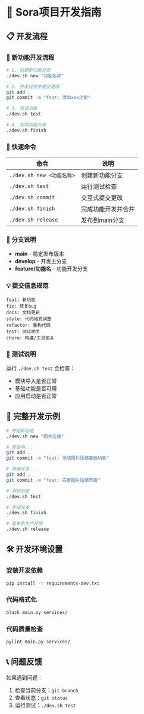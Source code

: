 # 🚀 Sora项目开发指南

## 📋 开发流程

### 🌟 新功能开发流程

```bash
# 1. 创建新功能分支
./dev.sh new "功能名称"

# 2. 开发过程中提交更改
git add .
git commit -m "feat: 添加xxx功能"

# 3. 测试功能
./dev.sh test

# 4. 完成功能开发
./dev.sh finish
```

### 🔧 快速命令

| 命令 | 说明 |
|------|------|
| `./dev.sh new <功能名称>` | 创建新功能分支 |
| `./dev.sh test` | 运行测试检查 |
| `./dev.sh commit` | 交互式提交更改 |
| `./dev.sh finish` | 完成功能开发并合并 |
| `./dev.sh release` | 发布到main分支 |

### 📁 分支说明

- **main** - 稳定发布版本
- **develop** - 开发主分支
- **feature/功能名** - 功能开发分支

### 💡 提交信息规范

```
feat: 新功能
fix: 修复bug
docs: 文档更新
style: 代码格式调整
refactor: 重构代码
test: 测试相关
chore: 构建/工具相关
```

### 🧪 测试说明

运行 `./dev.sh test` 会检查：
- 模块导入是否正常
- 基础功能是否可用
- 应用启动是否正常

## 🔄 完整开发示例

```bash
# 开始新功能
./dev.sh new "图片压缩"

# 开发中...
git add .
git commit -m "feat: 添加图片压缩基础功能"

# 继续开发...
git add .
git commit -m "feat: 完善图片压缩界面"

# 测试功能
./dev.sh test

# 完成开发
./dev.sh finish

# 发布到生产环境
./dev.sh release
```

## 🛠️ 开发环境设置

### 安装开发依赖
```bash
pip install -r requirements-dev.txt
```

### 代码格式化
```bash
black main.py services/
```

### 代码质量检查
```bash
pylint main.py services/
```

## 📞 问题反馈

如果遇到问题：
1. 检查当前分支：`git branch`
2. 查看状态：`git status`
3. 运行测试：`./dev.sh test`